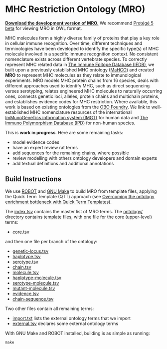 # MHC Restriction Ontology (MRO)

[**Download the development version of MRO.**](mro.owl)
We recommend [Protégé 5 beta](http://protege.stanford.edu/products.php#desktop-protege) for viewing MRO in OWL format.

MHC molecules form a highly diverse family of proteins that play a key role in cellular immune recognition. Over time, different techniques and terminologies have been developed to identify the specific type(s) of MHC molecule involved in a specific immune recognition context. No consistent nomenclature exists across different vertebrate species. To correctly represent MHC related data in [The Immune Epitope Database (IEDB)](http://www.iedb.org), we built upon a previously established MHC ontology ([MaHCO](http://www.bioinformatics.org/mahco/wiki/)) and created **MRO** to represent MHC molecules as they relate to immunological experiments. MRO models MHC protein chains from 16 species, deals with different approaches used to identify MHC, such as direct sequencing verses serotyping, relates engineered MHC molecules to naturally occurring ones, connects genetic loci, alleles, protein chains and multichain proteins, and establishes evidence codes for MHC restriction. Where available, this work is based on existing ontologies from the [OBO Foundry](http://obofoundry.org). We link to well-established MHC nomenclature resources of the international [ImMunoGeneTics information system (IMGT)](http://www.imgt.org) for human data and [The Immuno Polymorphism Database (IPD)](http://www.ebi.ac.uk/ipd) for non-human species.

This is **work in progress**. Here are some remaining tasks:

- model evidence codes
- have an expert review rat terms
- add sequences for the remaining chains, where possible
- review modelling with others ontology developers and domain experts
- add textual definitions and additional annotations


## Build Instructions

We use [ROBOT](https://github.com/ontodev/robot) and [GNU Make](https://www.gnu.org/software/make/) to build MRO from template files, applying the Quick Term Template (QTT) approach (see [Overcoming the ontology enrichment bottleneck with Quick Term Templates](http://dx.doi.org/10.3233/AO-2011-0086)).

The [index.tsv](index.tsv) contains the master list of MRO terms. The [ontology/](ontology/) directory contains template files, with one file for the core (upper-level) terms:

- [core.tsv](ontology/core.tsv)

and then one file per branch of the ontology:

- [genetic-locus.tsv](ontology/genetic-locus.tsv)
- [haplotype.tsv](ontology/haplotype.tsv)
- [serotype.tsv](ontology/serotype.tsv)
- [chain.tsv](ontology/chain.tsv)
- [molecule.tsv](ontology/molecule.tsv)
- [haplotype-molecule.tsv](ontology/haplotype-molecule.tsv)
- [serotype-molecule.tsv](ontology/serotype-molecule.tsv)
- [mutant-molecule.tsv](ontology/mutant-molecule.tsv)
- [evidence.tsv](ontology/evidence.tsv)
- [chain-sequence.tsv](ontology/chain-sequence.tsv)

Two other files contain all remaining terms:

- [import.txt](ontology/import.txt) lists the external ontology terms that we import
- [external.tsv](ontology/external.tsv) declares some external ontology terms

With GNU Make and ROBOT installed, building is as simple as running:

	make

